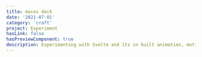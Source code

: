 ```yaml
---
title: macos dock
date: '2021-07-01'
category: 'craft'
project: Experiment
hasLink: false
hasPreviewComponent: true
description: Experimenting with Svelte and its in built animation, motion and transition libraries.
---
```


